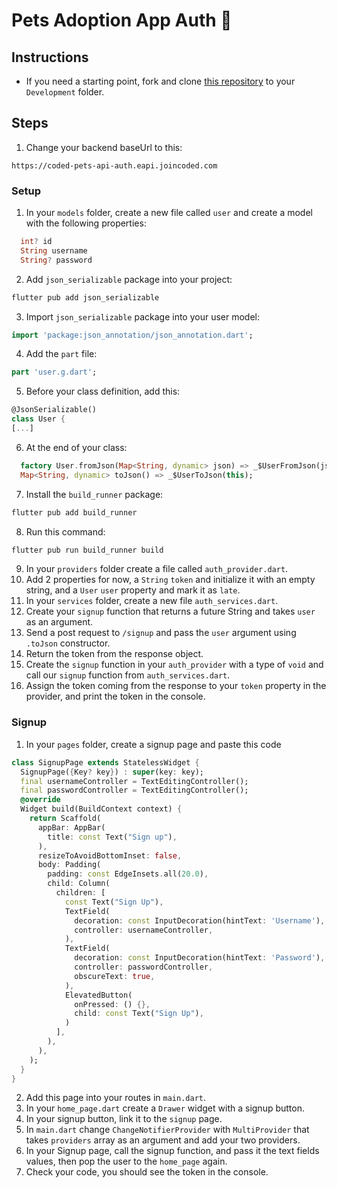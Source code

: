 # Pets Adoption App Auth 🦄

## Instructions

- If you need a starting point, fork and clone [this repository](https://github.com/JoinCODED/Task-Flutter-Auth-AdoptApp-Signup) to your `Development` folder.

## Steps

1. Change your backend baseUrl to this:

```
https://coded-pets-api-auth.eapi.joincoded.com
```

### Setup

1. In your `models` folder, create a new file called `user` and create a model with the following properties:

```dart
  int? id
  String username
  String? password
```

2. Add `json_serializable` package into your project:

```dart
flutter pub add json_serializable
```

3. Import `json_serializable` package into your user model:

```dart
import 'package:json_annotation/json_annotation.dart';
```

4. Add the `part` file:

```dart
part 'user.g.dart';
```

5. Before your class definition, add this:

```dart
@JsonSerializable()
class User {
[...]
```

6. At the end of your class:

```dart
  factory User.fromJson(Map<String, dynamic> json) => _$UserFromJson(json);
  Map<String, dynamic> toJson() => _$UserToJson(this);
```

7. Install the `build_runner` package:

```dart
flutter pub add build_runner
```

8. Run this command:

```dart
flutter pub run build_runner build
```

9. In your `providers` folder create a file called `auth_provider.dart`.
10. Add 2 properties for now, a `String` `token` and initialize it with an empty string, and a `User` `user` property and mark it as `late`.
14. In your `services` folder, create a new file `auth_services.dart`.
15. Create your `signup` function that returns a future String and takes `user` as an argument.
16. Send a post request to `/signup` and pass the `user` argument using `.toJson` constructor.
17. Return the token from the response object.
18. Create the `signup` function in your `auth_provider` with a type of `void` and call our `signup` function from `auth_services.dart`.
19. Assign the token coming from the response to your `token` property in the provider, and print the token in the console.

### Signup

1. In your `pages` folder, create a signup page and paste this code
```dart
class SignupPage extends StatelessWidget {
  SignupPage({Key? key}) : super(key: key);
  final usernameController = TextEditingController();
  final passwordController = TextEditingController();
  @override
  Widget build(BuildContext context) {
    return Scaffold(
      appBar: AppBar(
        title: const Text("Sign up"),
      ),
      resizeToAvoidBottomInset: false,
      body: Padding(
        padding: const EdgeInsets.all(20.0),
        child: Column(
          children: [
            const Text("Sign Up"),
            TextField(
              decoration: const InputDecoration(hintText: 'Username'),
              controller: usernameController,
            ),
            TextField(
              decoration: const InputDecoration(hintText: 'Password'),
              controller: passwordController,
              obscureText: true,
            ),
            ElevatedButton(
              onPressed: () {},
              child: const Text("Sign Up"),
            )
          ],
        ),
      ),
    );
  }
}
```
2. Add this page into your routes in `main.dart`.
3. In your `home_page.dart` create a `Drawer` widget with a signup button.
4. In your signup button, link it to the `signup` page.
5. In `main.dart` change `ChangeNotifierProvider` with `MultiProvider` that takes `providers` array as an argument and add your two providers.
6. In your Signup page, call the signup function, and pass it the text fields values, then pop the user to the `home_page` again.
7. Check your code, you should see the token in the console.
